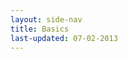 ```yaml
---
layout: side-nav
title: Basics
last-updated: 07-02-2013
---
```



<!-- This Page exists for the creation of the sub-menu only and is not displayed on the site -->